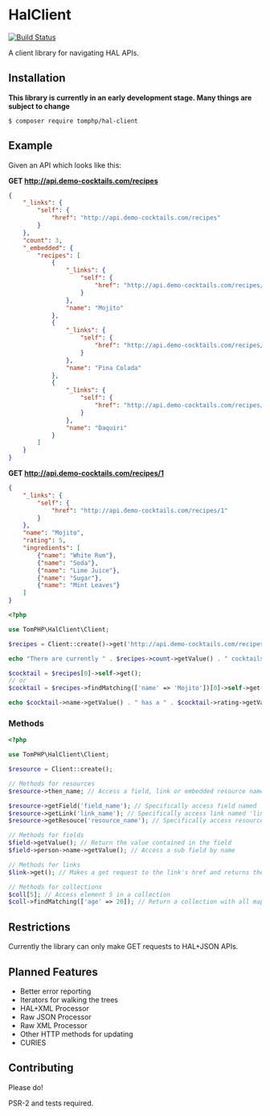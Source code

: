HalClient
=========

[![Build Status](https://api.travis-ci.org/tomphp/hal-client.svg)](https://travis-ci.org/tomphp/hal-client)

A client library for navigating HAL APIs.

Installation
------------

**This library is currently in an early development stage. Many things are
subject to change**

```
$ composer require tomphp/hal-client
```

Example
-------

Given an API which looks like this:

**GET http://api.demo-cocktails.com/recipes**
```json
{
    "_links": {
        "self": {
            "href": "http://api.demo-cocktails.com/recipes"
        }
    },
    "count": 3,
    "_embedded": {
        "recipes": [
            {
                "_links": {
                    "self": {
                        "href": "http://api.demo-cocktails.com/recipes/1"
                    }
                },
                "name": "Mojito"
            },
            {
                "_links": {
                    "self": {
                        "href": "http://api.demo-cocktails.com/recipes/2"
                    }
                },
                "name": "Pina Colada"
            },
            {
                "_links": {
                    "self": {
                        "href": "http://api.demo-cocktails.com/recipes/3"
                    }
                },
                "name": "Daquiri"
            }
        ]
    }
}
```

**GET http://api.demo-cocktails.com/recipes/1**
```json
{
    "_links": {
        "self": {
            "href": "http://api.demo-cocktails.com/recipes/1"
        }
    },
    "name": "Mojito",
    "rating": 5,
    "ingredients": [
        {"name": "White Rum"},
        {"name": "Soda"},
        {"name": "Lime Juice"},
        {"name": "Sugar"},
        {"name": "Mint Leaves"}
    ]
}

```

```php
<?php

use TomPHP\HalClient\Client;

$recipes = Client::create()->get('http://api.demo-cocktails.com/recipes');

echo "There are currently " . $recipes->count->getValue() . " cocktails" . PHP_EOL;

$cocktail = $recipes[0]->self->get();
// or
$cocktail = $recipes->findMatching(['name' => 'Mojito'])[0]->self->get();

echo $cocktail->name->getValue() . " has a " . $cocktail->rating->getValue() . " start rating." .PHP_EOL;
```

### Methods

```php
<?php

use TomPHP\HalClient\Client;

$resource = Client::create();

// Methods for resources
$resource->then_name; // Access a field, link or embedded resource named 'the_name'

$resource->getField('field_name'); // Specifically access field named 'field_name'
$resource->getLink('link_name'); // Specifically access link named 'link_name'
$resource->getResouce('resource_name'); // Specifically access resource named 'resource_name'

// Methods for fields
$field->getValue(); // Return the value contained in the field
$field->person->name->getValue(); // Access a sub field by name

// Methods for links
$link->get(); // Makes a get request to the link's href and returns the resource

// Methods for collections
$coll[5]; // Access element 5 in a collection
$coll->findMatching(['age' => 20]); // Return a collection with all maps in the collection which a field called 'age' which is set to 20.
```

Restrictions
------------

Currently the library can only make GET requests to HAL+JSON APIs.

Planned Features
----------------
* Better error reporting
* Iterators for walking the trees
* HAL+XML Processor
* Raw JSON Processor
* Raw XML Processor
* Other HTTP methods for updating
* CURIES

Contributing
------------
Please do!

PSR-2 and tests required.
